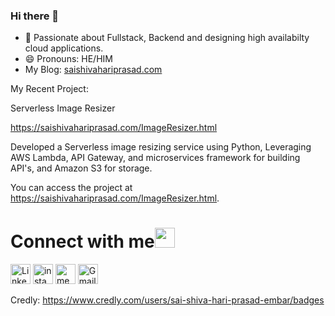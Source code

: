 ### Hi there 👋


- 🌱 Passionate about Fullstack, Backend and designing high availabilty cloud applications.
- 😄 Pronouns: HE/HIM 
- My Blog: [saishivahariprasad.com](http://saishivahariprasad.com/)


My Recent Project:

Serverless Image Resizer

https://saishivahariprasad.com/ImageResizer.html

Developed a Serverless image resizing service using Python, Leveraging AWS Lambda, API Gateway, and microservices framework for building API's, and Amazon S3 for storage.

You can access the project at https://saishivahariprasad.com/ImageResizer.html. 




# Connect with me<img src="https://user-images.githubusercontent.com/19888725/229409722-3a49d98a-0d3c-44b8-b547-c153b466e1d9.gif" height="32px">


[<img src="https://user-images.githubusercontent.com/19888725/229408845-57a219b1-b1f9-4688-960a-35e248627bb0.svg" alt="Linkedin Logo" width="32">](https://in.linkedin.com/in/sai-shiva-hari-prasad/) 
[<img src="https://user-images.githubusercontent.com/19888725/229409011-d31b539f-9beb-4b5c-83e1-7828be787262.svg" alt="instagram logo" width="32">](https://www.instagram.com/s_s_harii/)
[<img src="https://user-images.githubusercontent.com/19888725/229409074-3731e5f2-d5d8-4336-b787-b64d34c179cf.png" alt="medium logo" width="32">](https://medium.com/@esshariprasad) 
[<img src="https://user-images.githubusercontent.com/19888725/229409014-40fa7e04-edc8-4f30-9623-4f8de26e9a95.svg" alt="Gmail logo" height="32">](mailto:esshariprasad@gmail.com)

Credly: https://www.credly.com/users/sai-shiva-hari-prasad-embar/badges

